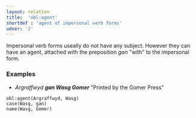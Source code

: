 ```yaml
---
layout: relation
title:  'obl:agent'
shortdef : 'agent of impersonal verb forms'
udver: '2'
---
```


Impersonal verb forms useally do not have any subject. However they can have an agent, attached with the preposition _gan_ "with" to the impersonal form. 

### Examples

* _Argraffwyd **gan Wasg Gomer**_ "Printed by the Gomer Press"

~~~ sdparse
obl:agent(Argraffwyd, Wasg)
case(Wasg, gan)
name(Wasg, Gomer)
~~~
<!-- Interlanguage links updated Pá kvě 14 11:09:16 CEST 2021 -->
